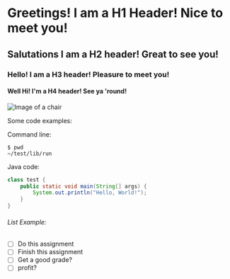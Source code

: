 # Greetings! I am a H1 Header! Nice to meet you!

## Salutations I am a H2 header! Great to see you!

### Hello! I am a H3 header! Pleasure to meet you!

#### Well Hi! I'm a H4 header! See ya 'round!

![Image of a chair](https://5.imimg.com/data5/DQ/XK/MY-56039866/wooden-chair-500x500.jpg)

Some code examples:

Command line:
```
$ pwd
~/test/lib/run
```

Java code:
``` java
class test {
    public static void main(String[] args) {
        System.out.println("Hello, World!");
    }
}
```

###### List Example:
- [ ] Do this assignment
- [ ] Finish this assignment
- [ ] Get a good grade?
- [ ] profit?
